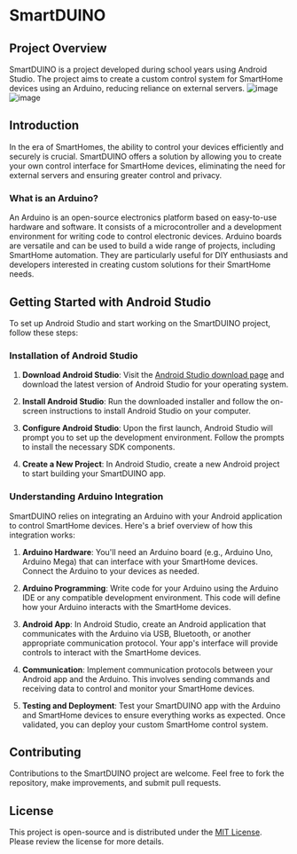 # SmartDUINO

## Project Overview
SmartDUINO is a project developed during school years using Android Studio. The project aims to create a custom control system for SmartHome devices using an Arduino, reducing reliance on external servers.
![image](https://github.com/TorbenStriegel/SmartDUINO/assets/29056807/ad2f6766-e4a6-415d-a0d8-124ff96b7a8e)
![image](https://github.com/TorbenStriegel/SmartDUINO/assets/29056807/f2c78ac6-5b75-4cc1-9483-268ca4640ef0)


## Introduction
In the era of SmartHomes, the ability to control your devices efficiently and securely is crucial. SmartDUINO offers a solution by allowing you to create your own control interface for SmartHome devices, eliminating the need for external servers and ensuring greater control and privacy.

### What is an Arduino?
An Arduino is an open-source electronics platform based on easy-to-use hardware and software. It consists of a microcontroller and a development environment for writing code to control electronic devices. Arduino boards are versatile and can be used to build a wide range of projects, including SmartHome automation. They are particularly useful for DIY enthusiasts and developers interested in creating custom solutions for their SmartHome needs.

## Getting Started with Android Studio
To set up Android Studio and start working on the SmartDUINO project, follow these steps:

### Installation of Android Studio
1. **Download Android Studio**: Visit the [Android Studio download page](https://developer.android.com/studio) and download the latest version of Android Studio for your operating system.

2. **Install Android Studio**: Run the downloaded installer and follow the on-screen instructions to install Android Studio on your computer.

3. **Configure Android Studio**: Upon the first launch, Android Studio will prompt you to set up the development environment. Follow the prompts to install the necessary SDK components.

4. **Create a New Project**: In Android Studio, create a new Android project to start building your SmartDUINO app.

### Understanding Arduino Integration
SmartDUINO relies on integrating an Arduino with your Android application to control SmartHome devices. Here's a brief overview of how this integration works:

1. **Arduino Hardware**: You'll need an Arduino board (e.g., Arduino Uno, Arduino Mega) that can interface with your SmartHome devices. Connect the Arduino to your devices as needed.

2. **Arduino Programming**: Write code for your Arduino using the Arduino IDE or any compatible development environment. This code will define how your Arduino interacts with the SmartHome devices.

3. **Android App**: In Android Studio, create an Android application that communicates with the Arduino via USB, Bluetooth, or another appropriate communication protocol. Your app's interface will provide controls to interact with the SmartHome devices.

4. **Communication**: Implement communication protocols between your Android app and the Arduino. This involves sending commands and receiving data to control and monitor your SmartHome devices.

5. **Testing and Deployment**: Test your SmartDUINO app with the Arduino and SmartHome devices to ensure everything works as expected. Once validated, you can deploy your custom SmartHome control system.

## Contributing
Contributions to the SmartDUINO project are welcome. Feel free to fork the repository, make improvements, and submit pull requests.

## License
This project is open-source and is distributed under the [MIT License](LICENSE). Please review the license for more details.
